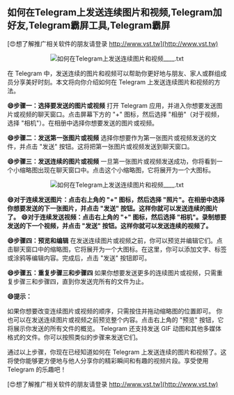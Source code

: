 ## **如何在Telegram上发送连续图片和视频,Telegram加好友,Telegram霸屏工具,Telegram霸屏**

[😍想了解推广相关软件的朋友请登录 http://www.vst.tw](http://www.vst.tw)

 <center><img src="https://vst.tw/MP4/tuiguang/png/1.png" alt="如何在Telegram上发送连续图片和视频____.txt"></center>

在 Telegram 中，发送连续的图片和视频可以帮助你更好地与朋友、家人或群组成员分享美好时刻。本文将向你介绍如何在 Telegram 上发送连续图片和视频的方法。

**😄步骤一：选择要发送的图片或视频**
打开 Telegram 应用，并进入你想要发送图片或视频的聊天窗口。点击屏幕下方的 "+" 图标，然后选择 "相册"（对于视频，选择 "相机"）。在相册中选择你想要发送的图片或视频。

**😄步骤二：发送第一张图片或视频**
选择你想要作为第一张图片或视频发送的文件，并点击 "发送" 按钮。这将把第一张图片或视频发送到聊天窗口。

**😄步骤三：发送连续的图片或视频**
一旦第一张图片或视频发送成功，你将看到一个小缩略图出现在聊天窗口中。点击这个小缩略图，它将展开为一个大图标。

 <center><img src="https://vst.tw/MP4/tuiguang/png/8.png" alt="如何在Telegram上发送连续图片和视频____.txt"></center>

**😄对于连续发送图片：点击右上角的 "+" 图标，然后选择 "照片"。在相册中选择你想要发送的下一张图片，并点击 "发送" 按钮。这样你就可以发送连续的图片了。**
**😄对于连续发送视频：点击右上角的 "+" 图标，然后选择 "相机"。录制想要发送的下一个视频，并点击 "发送" 按钮。这样你就可以发送连续的视频了。**

**😄步骤四：预览和编辑**
在发送连续图片或视频之前，你可以预览并编辑它们。点击聊天窗口中的缩略图，它将展开为一个大图标。在这里，你可以添加文字、标签或涂鸦等编辑内容。完成后，点击 "发送" 按钮即可。

**😄步骤五：重复步骤三和步骤四**
如果你想要发送更多的连续图片或视频，只需重复步骤三和步骤四，直到你发送完所有的文件为止。

**😄提示：**

如果你想要改变连续图片或视频的顺序，只需按住并拖动缩略图的位置即可。
你也可以在发送连续图片或视频之前预览整个内容。点击右上角的 "预览" 按钮，它将展示你发送的所有文件的概览。
Telegram 还支持发送 GIF 动图和其他多媒体格式的文件。你可以按照类似的步骤来发送它们。

通过以上步骤，你现在已经知道如何在 Telegram 上发送连续的图片和视频了。这将使你能够更方便地与他人分享你的精彩瞬间和有趣的视频片段。享受使用 Telegram 的乐趣吧！

[😍想了解推广相关软件的朋友请登录 http://www.vst.tw](http://www.vst.tw)



